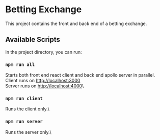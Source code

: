 # Betting Exchange

This project contains the front and back end of a betting exchange.


## Available Scripts

In the project directory, you can run:

### `npm run all`

Starts both front end react client and back end apollo server in parallel.\
Client runs on [http://localhost:3000](http://localhost:3000)\
Server runs on [http://localhost:4000](http://localhost:4000)\

### `npm run client`

Runs the client only.\


### `npm run server`

Runs the server only.\
